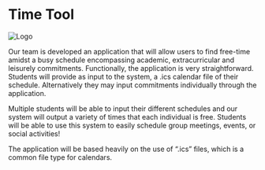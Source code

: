 # Time Tool

![Logo](https://github.com/scottdjwallace/time-tool/blob/master/imperial/logo/timetool.png)

Our team is developed an application that will allow users to find free-time amidst a busy schedule encompassing academic, extracurricular and leisurely commitments. 
Functionally, the application is very straightforward. Students will provide as input to the system, a .ics calendar file of their schedule. Alternatively they may input commitments individually through the application.

Multiple students will be able to input their different schedules and our system will output a variety of times that each individual is free. Students will be able to use this system to easily schedule group meetings, events, or social activities!

The application will be based heavily on the use of “.ics” files, which is a common file type for calendars.
